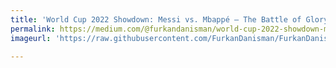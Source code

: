 ```yaml
---
title: 'World Cup 2022 Showdown: Messi vs. Mbappé — The Battle of Glory'
permalink: https://medium.com/@furkandanisman/world-cup-2022-showdown-messi-vs-mbapp%C3%A9-the-battle-of-glory-6ebbbb80c640
imageurl: 'https://raw.githubusercontent.com/FurkanDanisman/FurkanDanisman.github.io/master/images/blog2.png'

---
```

